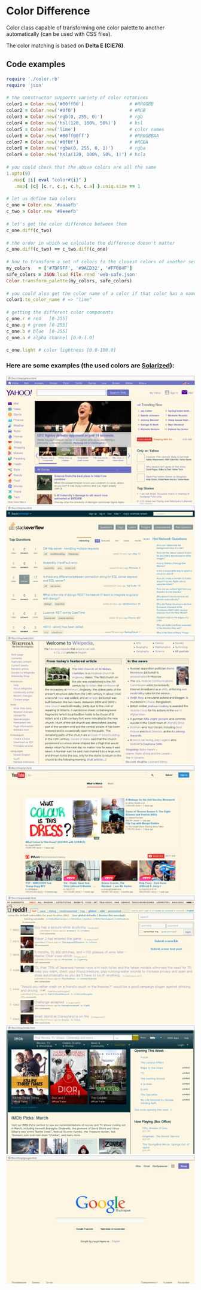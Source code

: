 # Color Difference
Color class capable of transforming one color palette
to another automatically (can be used with CSS files).

The color matching is based on **Delta E (CIE76)**.

## Code examples
```ruby
require './color.rb'
require 'json'

# the constructor supports variety of color notations
color1 = Color.new('#00ff00')                 # #RRGGBB
color2 = Color.new('#0f0')                    # #RGB
color3 = Color.new('rgb(0, 255, 0)')          # rgb
color4 = Color.new('hsl(120, 100%, 50%)')     # hsl
color5 = Color.new('lime')                    # color names
color6 = Color.new('#00ff00ff')               # #RRGGBBAA
color7 = Color.new('#0f0f')                   # #RGBA
color8 = Color.new('rgba(0, 255, 0, 1)')      # rgba
color9 = Color.new('hsla(120, 100%, 50%, 1)') # hsla

# you could check that the above colors are all the same
1.upto(9)
  .map{ |i| eval "color#{i}" }
   .map{ |c| [c.r, c.g, c.b, c.a] }.uniq.size == 1

# let us define two colors
c_one = Color.new '#aaaafb'
c_two = Color.new '#9eeefb'

# let's get the color difference between them
c_one.diff(c_two)

# the order in which we calculate the difference doesn't matter
c_one.diff(c_two) == c_two.diff(c_one)

# how to transform a set of colors to the closest colors of another set
my_colors   = ['#7DF9FF', '#9ACD32', '#FF004F']
safe_colors = JSON.load File.read 'web-safe.json'
Color.transform_palette(my_colors, safe_colors)

# you could also get the color name of a color if that color has a name
color1.to_color_name # => "lime"

# getting the different color components
c_one.r # red   [0-255]
c_one.g # green [0-255]
c_one.b # blue  [0-255]
c_one.a # alpha channel [0.0-1.0]

c_one.light # color lightness [0.0-100.0]

```

### Here are some examples (the used colors are [Solarized](http://ethanschoonover.com/solarized)):
![](img-examples/yahoo.png)
![](img-examples/so.png)
![](img-examples/wiki.png)
![](img-examples/yt.png)
![](img-examples/reddit.png)
![](img-examples/imdb.png)
![](img-examples/google.png)

